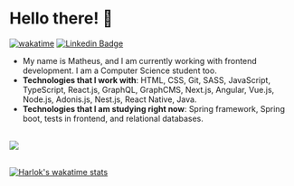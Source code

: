 # Hello there! 👋

[![wakatime](https://wakatime.com/badge/user/e1cf9e47-a628-4f84-a180-8a6eccf0f33d.svg)](https://wakatime.com/@e1cf9e47-a628-4f84-a180-8a6eccf0f33d)
[![Linkedin Badge](https://img.shields.io/badge/-LinkedIn-blue?style=flat-square&logo=Linkedin&logoColor=white&link=https://www.linkedin.com/in/matheusdoedev/)](https://www.linkedin.com/in/matheusdoedev/)

- My name is Matheus, and I am currently working with frontend development. I am a Computer Science student too.
- **Technologies that I work with**: HTML, CSS, Git, SASS, JavaScript, TypeScript, React.js, GraphQL, GraphCMS, Next.js, Angular, Vue.js, Node.js, Adonis.js, Nest.js, React Native, Java.
- **Technologies that I am studying right now**: Spring framework, Spring boot, tests in frontend, and relational databases.

</br>
<a style="width: 100%" href="https://github.com/anuraghazra/github-readme-stats">
  <img src="https://github-readme-stats.vercel.app/api/top-langs/?username=matheusdoedev" />
</a>
</br>
</br>

[![Harlok's wakatime stats](https://github-readme-stats.vercel.app/api/wakatime?username=matheusdoedev&layout=compact&theme=vue-dark)](https://github.com/anuraghazra/github-readme-stats)
